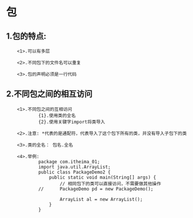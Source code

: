 # 包
##  1.包的特点:
        <1>.可以有多层

        <2>.不同包下的文件名可以重复

        <3>.包的声明必须是一行代码

##  2.不同包之间的相互访问
        <1>.不同包之间的互相访问
                {1}.使用类的全名
                {2}.使用关键字import将类导入

        <2>.注意: *代表的是通配符，代表导入了这个包下所有的类，并没有导入子包下的类

        <3>.类的全名： 包名.全名

        <4>.举例:
                package com.itheima_01;
                import java.util.ArrayList;
                public class PackageDemo2 {
                    public static void main(String[] args) {
                        // 相同包下的类可以直接访问，不需要做其他操作
                //		PackageDemo pd = new PackageDemo();
                        
                        ArrayList al = new ArrayList();
                    }
                }